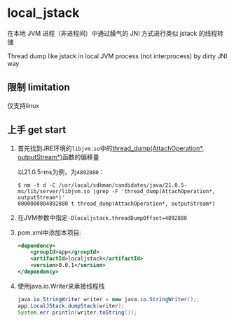 # local_jstack

在本地 JVM 进程（非进程间）中通过臊气的 JNI 方式进行类似 jstack 的线程转储

Thread dump like jstack in local JVM process (not interprocess) by dirty JNI way

## 限制 limitation

仅支持linux

## 上手 get start

1.  首先找到JRE环境的`libjvm.so`中的[thread_dump(AttachOperation*, outputStream*)](https://github.com/openjdk/jdk/blob/742e735d7f6c4ee9ca5a4d290c59d7d6ec1f7635/src/hotspot/share/services/attachListener.cpp#L209)函数的偏移量

    以21.0.5-ms为例，为`4892880`：

    ```
    $ nm -t d -C /usr/local/sdkman/candidates/java/21.0.5-ms/lib/server/libjvm.so |grep -F 'thread_dump(AttachOperation*, outputStream*)'
    0000000004892880 t thread_dump(AttachOperation*, outputStream*)
    ```

2. 在JVM参数中指定`-Dlocaljstack.threadDumpOffset=4892880`

3. pom.xml中添加本项目:
    ```xml
    <dependency>
        <groupId>app</groupId>
        <artifactId>localjstack</artifactId>
        <version>0.0.1</version>
    </dependency>
    ```

4. 使用java.io.Writer来承接线程栈
    ```java
    java.io.StringWriter writer = new java.io.StringWriter();;
    app.LocalJStack.dumpStack(writer);
    System.err.println(writer.toString());
    ```
